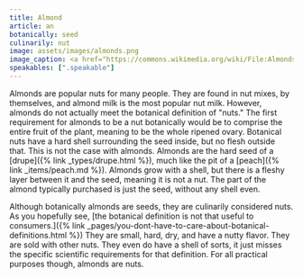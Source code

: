 ```yaml
---
title: Almond
article: an
botanically: seed
culinarily: nut
image: assets/images/almonds.png
image_caption: <a href="https://commons.wikimedia.org/wiki/File:Almonds.png">Photo by M. Verkerk</a> under <a href="https://creativecommons.org/licenses/by-sa/2.5/deed.en">CC-BY-SA-2.5</a>
speakables: [".speakable"]
---
```

Almonds are popular nuts for many people. They are found in nut mixes, by themselves, and almond milk is the most popular nut milk. However, almonds do not actually meet the botanical definition of "nuts." The first requirement for almonds to be a nut botanically would be to comprise the entire fruit of the plant, meaning to be the whole ripened ovary. Botanical nuts have a hard shell surrounding the seed inside, but no flesh outside that. This is not the case with almonds. Almonds are the hard seed of a [drupe]({% link _types/drupe.html %}), much like the pit of a [peach]({% link _items/peach.md %}). Almonds grow with a shell, but there is a fleshy layer between it and the seed, meaning it is not a nut. The part of the almond typically purchased is just the seed, without any shell even.

<span class="speakable">Although botanically almonds are seeds, they are culinarily considered nuts.</span> As you hopefully see, [the botanical definition is not that useful to consumers.]({% link _pages/you-dont-have-to-care-about-botanical-definitions.html %}) They are small, hard, dry, and have a nutty flavor. They are sold with other nuts. They even do have a shell of sorts, it just misses the specific scientific requirements for that definition. For all practical purposes though, almonds are nuts.